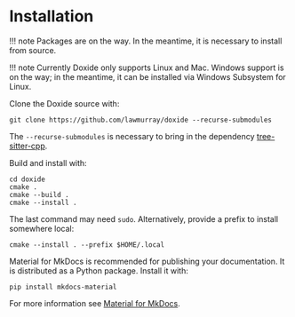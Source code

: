 # Installation

!!! note
    Packages are on the way. In the meantime, it is necessary to install from source.

!!! note
    Currently Doxide only supports Linux and Mac. Windows support is on the way; in the meantime, it can be installed via Windows Subsystem for Linux.

Clone the Doxide source with:
```
git clone https://github.com/lawmurray/doxide --recurse-submodules
```
The `--recurse-submodules` is necessary to bring in the dependency
[tree-sitter-cpp](https://github.com/tree-sitter/tree-sitter-cpp).

Build and install with:
```
cd doxide
cmake .
cmake --build .
cmake --install .
```
The last command may need `sudo`. Alternatively, provide a prefix to install
somewhere local:
```
cmake --install . --prefix $HOME/.local
```

Material for MkDocs is recommended for publishing your documentation. It is
distributed as a Python package. Install it with:
``` 
pip install mkdocs-material
```
For more information see [Material for
MkDocs](https://squidfunk.github.io/mkdocs-material/).
